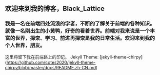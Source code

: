 ## 欢迎来到我的博客，Black_Lattice
### 我是一名在前端四处流浪的学者，不断的了解关于前端的各种知识。就像一名刚出生的小黄鸭，好奇的看着世界。前端对我来说是一个丰富的世界，探索、学习、前进再探索是我的日常生活。欢迎来到我的个人世界，朋友。
这里将留下我在前端路上的印记。
 Jekyll Theme: [jekyll-theme-chirpy] (https://github.com/cotes2020/jekyll-theme-chirpy/blob/master/docs/README.zh-CN.md)
